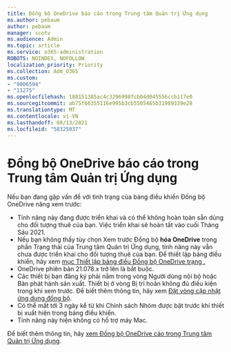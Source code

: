 ```yaml
---
title: Đồng bộ OneDrive báo cáo trong Trung tâm Quản trị Ứng dụng
ms.author: pebaum
author: pebaum
manager: scotv
ms.audience: Admin
ms.topic: article
ms.service: o365-administration
ROBOTS: NOINDEX, NOFOLLOW
localization_priority: Priority
ms.collection: Adm_O365
ms.custom:
- "9006594"
- "11275"
ms.openlocfilehash: 188151385ac4c3296998fcb04d045556ccb117e0
ms.sourcegitcommit: ab75f66355116e995b3cb5505465b31989339e28
ms.translationtype: MT
ms.contentlocale: vi-VN
ms.lasthandoff: 08/13/2021
ms.locfileid: "58325037"
---
```

# <a name="onedrive-sync-reports-in-the-app-admin-center"></a>Đồng bộ OneDrive báo cáo trong Trung tâm Quản trị Ứng dụng

Nếu bạn đang gặp vấn đề với tình trạng của bảng điều khiển Đồng bộ OneDrive năng xem trước:

- Tính năng này đang được triển khai và có thể không hoàn toàn sẵn dùng cho đối tượng thuê của bạn. Việc triển khai sẽ hoàn tất vào cuối Tháng Sáu 2021.
- Nếu bạn không thấy tùy chọn Xem trước Đồng bộ **hóa OneDrive** trong phần Trạng thái của Trung tâm Quản trị Ứng dụng, tính năng này vẫn chưa được triển khai cho đối tượng thuê của bạn. Để thiết lập bảng điều khiển, hãy xem [mục Thiết lập bảng điều Đồng bộ OneDrive trạng .](https://docs.microsoft.com/OneDrive/sync-health#set-up-the-onedrive-sync-health-dashboard)
- OneDrive phiên bản 21.078.x trở lên là bắt buộc.
- Các thiết bị bạn đăng ký phải nằm trong vòng Người dùng nội bộ hoặc Bản phát hành sản xuất. Thiết bị ở vòng Bị trì hoãn không đủ điều kiện trong khi xem trước. Để biết thêm thông tin, hãy xem [Đặt vòng cập nhật ứng dụng đồng bộ](https://docs.microsoft.com/OneDrive/use-group-policy#set-the-sync-app-update-ring).
- Có thể mất tới 3 ngày kể từ khi Chính sách Nhóm được bật trước khi thiết bị xuất hiện trong bảng điều khiển.
- Tính năng này hiện không có hỗ trợ máy Mac.

Để biết thêm thông tin, hãy [xem Đồng bộ OneDrive cáo trong Trung tâm Quản trị Ứng dụng](https://docs.microsoft.com/OneDrive/sync-health).
